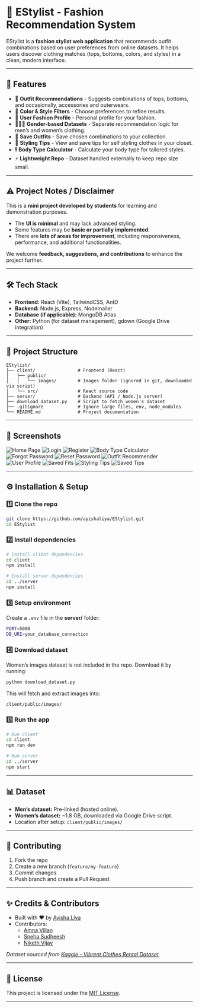 # 👗 EStylist - Fashion Recommendation System

EStylist is a **fashion stylist web application** that recommends outfit combinations based on user preferences from online datasets. 
It helps users discover clothing matches (tops, bottoms, colors, and styles) in a clean, modern interface.  

---

## 🚀 Features
- 👕 **Outfit Recommendations** - Suggests combinations of tops, bottoms, and occasionally, accessories and outerwears.  
- 🎨 **Color & Style Filters** - Choose preferences to refine results.  
- 🙂 **User Fashion Profile** - Personal profile for your fashion.
- 🧑‍🤝‍🧑 **Gender-based Datasets** - Separate recommendation logic for men’s and women’s clothing.  
- 💾 **Save Outfits** - Save chosen combinations to your collection.  
- 📃 **Styling Tips** - View and save tips for self styling clothes in your closet.
- 🕴️ **Body Type Calculator** - Calculate your body type for tailored styles.
- ⚡ **Lightweight Repo** - Dataset handled externally to keep repo size small.  

---

## ⚠️ Project Notes / Disclaimer

This is a **mini project developed by students** for learning and demonstration purposes.  

- The **UI is minimal** and may lack advanced styling.  
- Some features may be **basic or partially implemented**.  
- There are **lots of areas for improvement**, including responsiveness, performance, and additional functionalities.  

We welcome **feedback, suggestions, and contributions** to enhance the project further.

---

## 🛠️ Tech Stack
- **Frontend:** React (Vite), TailwindCSS, AntD
- **Backend:** Node.js, Express, Nodemailer  
- **Database (if applicable):** MongoDB Atlas  
- **Other:** Python (for dataset management), gdown (Google Drive integration)  

---

## 📂 Project Structure
```
EStylist/
├── client/                # Frontend (React)
│   ├── public/
│   │   └── images/        # Images folder (ignored in git, downloaded via script)
│   └── src/               # React source code
├── server/                # Backend (API / Node.js server)
├── download_dataset.py    # Script to fetch women's dataset
├── .gitignore             # Ignore large files, env, node_modules
└── README.md              # Project documentation
```

---

## 📸 Screenshots
![Home Page](screenshots/home.png) 
![Login](screenshots/login.png) 
![Register](screenshots/register.png) 
![Body Type Calculator](screenshots/bodytype_calc.png) 
![Forgot Password](screenshots/forgot_password.png) 
![Reset Password](screenshots/reset_password.png) 
![Outfit Recommender](screenshots/outfit_rec.png) 
![User Profile](screenshots/user_profile.png)
![Saved Fits](screenshots/saved_fits.png) 
![Styling Tips](screenshots/styling_tips.png)
![Saved Tips](screenshots/saved_tips.png) 

---

## ⚙️ Installation & Setup

### 1️⃣ Clone the repo

```bash
git clone https://github.com/ayishaliya/EStylist.git
cd EStylist
```

### 2️⃣ Install dependencies

```bash
# Install client dependencies
cd client
npm install

# Install server dependencies
cd ../server
npm install
```

### 3️⃣ Setup environment

Create a `.env` file in the **server/** folder:

```bash
PORT=5000
DB_URI=your_database_connection
```

### 4️⃣ Download dataset

Women’s images dataset is not included in the repo.
Download it by running:

```bash
python download_dataset.py
```

This will fetch and extract images into:

```
client/public/images/
```

### 5️⃣ Run the app

```bash
# Run client
cd client
npm run dev

# Run server
cd ../server
npm start
```

---

## 📊 Dataset

* **Men’s dataset:** Pre-linked (hosted online).
* **Women’s dataset:** \~1.8 GB, downloaded via Google Drive script.
* Location after setup: `client/public/images/`

---

## 🤝 Contributing

1. Fork the repo
2. Create a new branch (`feature/my-feature`)
3. Commit changes
4. Push branch and create a Pull Request

---

## ✨ Credits & Contributors

- Built with ❤️ by [Ayisha Liya](https://github.com/ayishaliya)  
- Contributors:  
  - [Amna Villan](https://github.com/username1)  
  - [Sneha Sudheesh](https://github.com/username2)  
  - [Niketh Vijay](https://github.com/username3)  

*Dataset sourced from [Kaggle - Vibrent Clothes Rental Dataset](https://www.kaggle.com/datasets/kaborg15/vibrent-clothes-rental-dataset).*

---

## 📜 License

This project is licensed under the [MIT License](LICENSE).


---

